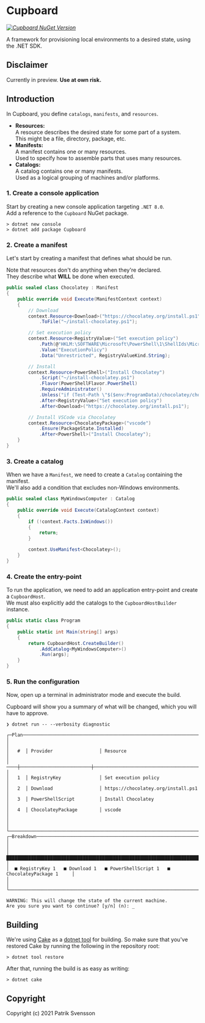 # Cupboard

_[![Cupboard NuGet Version](https://img.shields.io/nuget/v/cupboard.svg?style=flat&label=NuGet%3A%20Cupboard)](https://www.nuget.org/packages/cupboard)_

A framework for provisioning local environments to a desired state, using the .NET SDK.

## Disclaimer
Currently in preview. **Use at own risk.**

## Introduction

In Cupboard, you define `catalogs`, `manifests`, and `resources`.

* **Resources:**  
  A resource describes the desired state for some part of a system.  
  This might be a file, directory, package, etc.
* **Manifests:**  
  A manifest contains one or many resources.  
  Used to specify how to assemble parts that uses many resources.
* **Catalogs:**  
  A catalog contains one or many manifests.  
  Used as a logical grouping of machines and/or platforms.

### 1. Create a console application

Start by creating a new console application targeting `.NET 8.0`.  
Add a reference to the `Cupboard` NuGet package.

```
> dotnet new console
> dotnet add package Cupboard
```

### 2. Create a manifest

Let's start by creating a manifest that defines what should be run.  

Note that resources don't do anything when they're declared.  
They describe what **WILL** be done when executed.

```csharp
public sealed class Chocolatey : Manifest
{
    public override void Execute(ManifestContext context)
    {
        // Download
        context.Resource<Download>("https://chocolatey.org/install.ps1")
            .ToFile("~/install-chocolatey.ps1");

        // Set execution policy
        context.Resource<RegistryValue>("Set execution policy")
            .Path(@"HKLM:\SOFTWARE\Microsoft\PowerShell\1\ShellIds\Microsoft.PowerShell")
            .Value("ExecutionPolicy")
            .Data("Unrestricted", RegistryValueKind.String);

        // Install
        context.Resource<PowerShell>("Install Chocolatey")
            .Script("~/install-chocolatey.ps1")
            .Flavor(PowerShellFlavor.PowerShell)
            .RequireAdministrator()
            .Unless("if (Test-Path \"$($env:ProgramData)/chocolatey/choco.exe\") { exit 1 }")
            .After<RegistryValue>("Set execution policy")
            .After<Download>("https://chocolatey.org/install.ps1");

        // Install VSCode via Chocolatey
        context.Resource<ChocolateyPackage>("vscode")
            .Ensure(PackageState.Installed)
            .After<PowerShell>("Install Chocolatey");
    }
}
```

### 3. Create a catalog

When we have a `Manifest`, we need to create a `Catalog` containing the manifest.  
We'll also add a condition that excludes non-Windows environments.

```csharp
public sealed class MyWindowsComputer : Catalog
{
    public override void Execute(CatalogContext context)
    {
        if (!context.Facts.IsWindows())
        {
            return;
        }

        context.UseManifest<Chocolatey>();
    }
}
```

### 4. Create the entry-point

To run the application, we need to add an application entry-point and create a `CupboardHost`.  
We must also explicitly add the catalogs to the `CupboardHostBuilder` instance.

```csharp
public static class Program
{
    public static int Main(string[] args)
    {
        return CupboardHost.CreateBuilder()
            .AddCatalog<MyWindowsComputer>()
            .Run(args);
    }
}
```

### 5. Run the configuration

Now, open up a terminal in administrator mode and execute the build.

Cupboard will show you a summary of what will be changed, which you will
have to approve.

```
❯ dotnet run -- --verbosity diagnostic

┌─Plan───────────────────────────────────────────────────────────────────────────────┐
│                                                                                    │
│   #  │ Provider                 │ Resource                                         │
│  ────┼──────────────────────────┼────────────────────────────────────────────────  │
│   1  │ RegistryKey              │ Set execution policy                             │
│   2  │ Download                 │ https://chocolatey.org/install.ps1               │
│   3  │ PowerShellScript         │ Install Chocolatey                               │
│   4  │ ChocolateyPackage        │ vscode                                           │
│                                                                                    │
└────────────────────────────────────────────────────────────────────────────────────┘
┌─Breakdown──────────────────────────────────────────────────────────────────────────┐
│                                                                                    │
│  ████████████████████████████████████████████████████████████████████████████████  │
│  ■ RegistryKey 1   ■ Download 1   ■ PowerShellScript 1   ■ ChocolateyPackage 1     │
│                                                                                    │
└────────────────────────────────────────────────────────────────────────────────────┘

WARNING: This will change the state of the current machine.
Are you sure you want to continue? [y/n] (n): _
```

## Building

We're using [Cake](https://github.com/cake-build/cake) as a 
[dotnet tool](https://docs.microsoft.com/en-us/dotnet/core/tools/global-tools) 
for building. So make sure that you've restored Cake by running 
the following in the repository root:

```
> dotnet tool restore
```

After that, running the build is as easy as writing:

```
> dotnet cake
```

## Copyright

Copyright (c) 2021 Patrik Svensson

